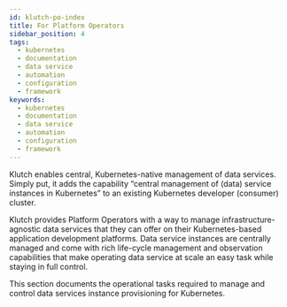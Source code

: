 ```yaml
---
id: klutch-po-index
title: For Platform Operators
sidebar_position: 4
tags:
  - kubernetes
  - documentation
  - data service
  - automation
  - configuration
  - framework
keywords:
  - kubernetes
  - documentation
  - data service
  - automation
  - configuration
  - framework
---
```


Klutch enables central, Kubernetes-native management of data services. Simply put, it adds the
capability “central management of (data) service instances in Kubernetes” to an existing Kubernetes
developer (consumer) cluster.

Klutch provides Platform Operators with a way to manage infrastructure-agnostic data services that
they can offer on their Kubernetes-based application development platforms. Data service instances
are centrally managed and come with rich life-cycle management and observation capabilities that
make operating data service at scale an easy task while staying in full control.

This section documents the operational tasks required to manage and control data services instance
provisioning for Kubernetes.
